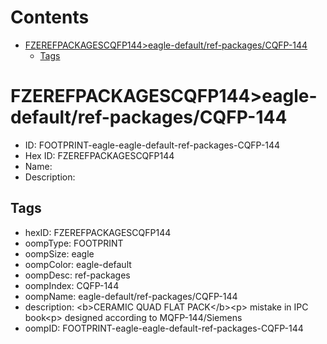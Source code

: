 



Contents
========

* [FZEREFPACKAGESCQFP144>eagle-default/ref-packages/CQFP-144](#fzerefpackagescqfp144eagle-defaultref-packagescqfp-144)
	* [Tags](#tags)

# FZEREFPACKAGESCQFP144>eagle-default/ref-packages/CQFP-144

- ID: FOOTPRINT-eagle-eagle-default-ref-packages-CQFP-144
- Hex ID: FZEREFPACKAGESCQFP144
- Name: 
- Description: 

## Tags

- hexID: FZEREFPACKAGESCQFP144
- oompType: FOOTPRINT
- oompSize: eagle
- oompColor: eagle-default
- oompDesc: ref-packages
- oompIndex: CQFP-144
- oompName: eagle-default/ref-packages/CQFP-144
- description: &lt;b&gt;CERAMIC QUAD FLAT PACK&lt;/b&gt;&lt;p&gt;&#xD;
mistake in IPC book&lt;p&gt;&#xD;
designed according to MQFP-144/Siemens
- oompID: FOOTPRINT-eagle-eagle-default-ref-packages-CQFP-144
